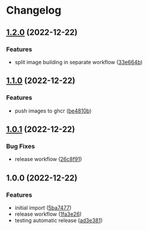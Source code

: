 # Changelog

## [1.2.0](https://github.com/leonardoce/testconn/compare/v1.1.0...v1.2.0) (2022-12-22)


### Features

* split image building in separate workflow ([33e664b](https://github.com/leonardoce/testconn/commit/33e664bf07fb683ded27f193fc405494ee9d5162))

## [1.1.0](https://github.com/leonardoce/testconn/compare/v1.0.1...v1.1.0) (2022-12-22)


### Features

* push images to ghcr ([be4810b](https://github.com/leonardoce/testconn/commit/be4810b269f841866ae4bc62015b1160e32fca5f))

## [1.0.1](https://github.com/leonardoce/testconn/compare/v1.0.0...v1.0.1) (2022-12-22)


### Bug Fixes

* release workflow ([26c8f91](https://github.com/leonardoce/testconn/commit/26c8f914f6479e642157772c861763e9e96ad8bb))

## 1.0.0 (2022-12-22)


### Features

* initial import ([5ba7477](https://github.com/leonardoce/testconn/commit/5ba747792b0d692c53149649e2501f696d23d1a7))
* release workflow ([1fa3e26](https://github.com/leonardoce/testconn/commit/1fa3e267e059702a5d823d5a01676756681d497e))
* testing automatic release ([ad3e381](https://github.com/leonardoce/testconn/commit/ad3e381eca754981bd056cf2b1d9acb3680e8b1d))

